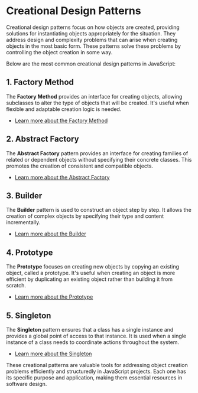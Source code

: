# Creational Design Patterns

Creational design patterns focus on how objects are created, providing solutions for instantiating objects appropriately for the situation. They address design and complexity problems that can arise when creating objects in the most basic form. These patterns solve these problems by controlling the object creation in some way.

Below are the most common creational design patterns in JavaScript:

## 1. Factory Method

The **Factory Method** provides an interface for creating objects, allowing subclasses to alter the type of objects that will be created. It's useful when flexible and adaptable creation logic is needed.

- [Learn more about the Factory Method](/patterns/creational/factory-method.md)

## 2. Abstract Factory

The **Abstract Factory** pattern provides an interface for creating families of related or dependent objects without specifying their concrete classes. This promotes the creation of consistent and compatible objects.

- [Learn more about the Abstract Factory](/patterns/creational/abstract-factory.md)

## 3. Builder

The **Builder** pattern is used to construct an object step by step. It allows the creation of complex objects by specifying their type and content incrementally.

- [Learn more about the Builder](/patterns/creational/builder.md)

## 4. Prototype

The **Prototype** focuses on creating new objects by copying an existing object, called a prototype. It's useful when creating an object is more efficient by duplicating an existing object rather than building it from scratch.

- [Learn more about the Prototype](/patterns/creational/prototype.md)

## 5. Singleton

The **Singleton** pattern ensures that a class has a single instance and provides a global point of access to that instance. It is used when a single instance of a class needs to coordinate actions throughout the system.

- [Learn more about the Singleton](/patterns/creational/singleton.md)

These creational patterns are valuable tools for addressing object creation problems efficiently and structuredly in JavaScript projects. Each one has its specific purpose and application, making them essential resources in software design.

